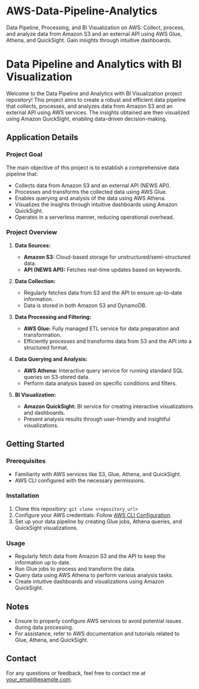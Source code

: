 # AWS-Data-Pipeline-Analytics
Data Pipeline, Processing, and BI Visualization on AWS: Collect, process, and analyze data from Amazon S3 and an external API using AWS Glue, Athena, and QuickSight. Gain insights through intuitive dashboards.

# Data Pipeline and Analytics with BI Visualization

Welcome to the Data Pipeline and Analytics with BI Visualization project repository! This project aims to create a robust and efficient data pipeline that collects, processes, and analyzes data from Amazon S3 and an external API using AWS services. The insights obtained are then visualized using Amazon QuickSight, enabling data-driven decision-making.

## Application Details

### Project Goal
The main objective of this project is to establish a comprehensive data pipeline that:
- Collects data from Amazon S3 and an external API (NEWS API).
- Processes and transforms the collected data using AWS Glue.
- Enables querying and analysis of the data using AWS Athena.
- Visualizes the insights through intuitive dashboards using Amazon QuickSight.
- Operates in a serverless manner, reducing operational overhead.

### Project Overview
1. **Data Sources:**
   - **Amazon S3:** Cloud-based storage for unstructured/semi-structured data.
   - **API (NEWS API):** Fetches real-time updates based on keywords.

2. **Data Collection:**
   - Regularly fetches data from S3 and the API to ensure up-to-date information.
   - Data is stored in both Amazon S3 and DynamoDB.

3. **Data Processing and Filtering:**
   - **AWS Glue:** Fully managed ETL service for data preparation and transformation.
   - Efficiently processes and transforms data from S3 and the API into a structured format.

4. **Data Querying and Analysis:**
   - **AWS Athena:** Interactive query service for running standard SQL queries on S3-stored data.
   - Perform data analysis based on specific conditions and filters.

5. **BI Visualization:**
   - **Amazon QuickSight:** BI service for creating interactive visualizations and dashboards.
   - Present analysis results through user-friendly and insightful visualizations.

## Getting Started
### Prerequisites
- Familiarity with AWS services like S3, Glue, Athena, and QuickSight.
- AWS CLI configured with the necessary permissions.

### Installation
1. Clone this repository: `git clone <repository_url>`
2. Configure your AWS credentials: Follow [AWS CLI Configuration](https://docs.aws.amazon.com/cli/latest/userguide/cli-configure-quickstart.html).
3. Set up your data pipeline by creating Glue jobs, Athena queries, and QuickSight visualizations.

### Usage
- Regularly fetch data from Amazon S3 and the API to keep the information up to date.
- Run Glue jobs to process and transform the data.
- Query data using AWS Athena to perform various analysis tasks.
- Create intuitive dashboards and visualizations using Amazon QuickSight.

## Notes
- Ensure to properly configure AWS services to avoid potential issues during data processing.
- For assistance, refer to AWS documentation and tutorials related to Glue, Athena, and QuickSight.

## Contact
For any questions or feedback, feel free to contact me at <your_email@example.com>.
